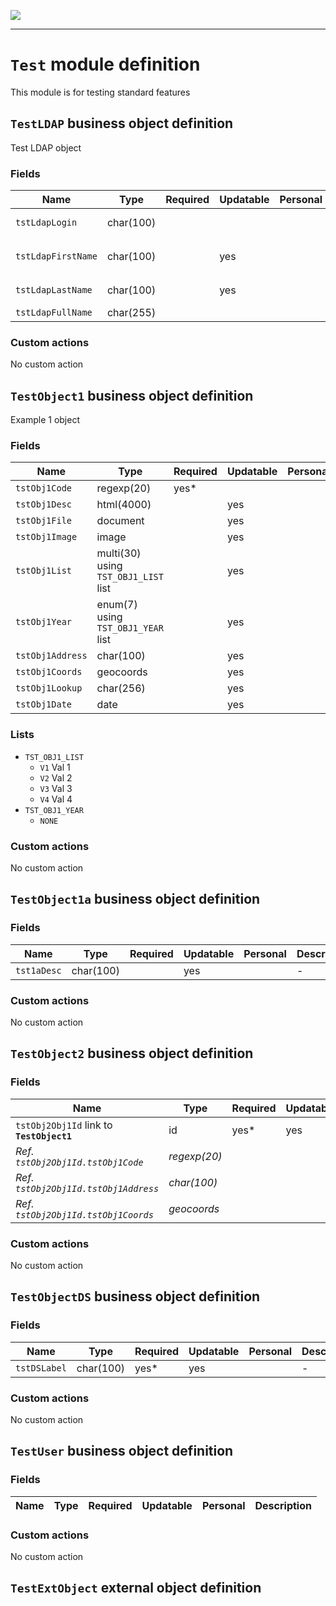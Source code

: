 <!--
 ___ _            _ _    _ _    __
/ __(_)_ __  _ __| (_)__(_) |_ /_/
\__ \ | '  \| '_ \ | / _| |  _/ -_)
|___/_|_|_|_| .__/_|_\__|_|\__\___|
            |_| 
-->
![](https://docs.simplicite.io//logos/logo250.png)
* * *

`Test` module definition
========================

This module is for testing standard features

`TestLDAP` business object definition
-------------------------------------

Test LDAP object

### Fields

| Name                                                         | Type                                     | Required | Updatable | Personal | Description                                                                      | 
| ------------------------------------------------------------ | ---------------------------------------- | -------- | --------- | -------- | -------------------------------------------------------------------------------- |
| `tstLdapLogin`                                               | char(100)                                |          |           |          | LDAP `cn` attribute                                                              |
| `tstLdapFirstName`                                           | char(100)                                |          | yes       |          | LDAP `givenName` attribute                                                       |
| `tstLdapLastName`                                            | char(100)                                |          | yes       |          | LDAP `sn` attribute                                                              |
| `tstLdapFullName`                                            | char(255)                                |          |           |          | Full name                                                                        |

### Custom actions

No custom action

`TestObject1` business object definition
----------------------------------------

Example 1 object

### Fields

| Name                                                         | Type                                     | Required | Updatable | Personal | Description                                                                      | 
| ------------------------------------------------------------ | ---------------------------------------- | -------- | --------- | -------- | -------------------------------------------------------------------------------- |
| `tstObj1Code`                                                | regexp(20)                               | yes*     |           |          | -                                                                                |
| `tstObj1Desc`                                                | html(4000)                               |          | yes       |          | -                                                                                |
| `tstObj1File`                                                | document                                 |          | yes       |          | File                                                                             |
| `tstObj1Image`                                               | image                                    |          | yes       |          | Image                                                                            |
| `tstObj1List`                                                | multi(30) using `TST_OBJ1_LIST` list     |          | yes       |          | List                                                                             |
| `tstObj1Year`                                                | enum(7) using `TST_OBJ1_YEAR` list       |          | yes       |          | Year (dynamic)                                                                   |
| `tstObj1Address`                                             | char(100)                                |          | yes       |          | Address                                                                          |
| `tstObj1Coords`                                              | geocoords                                |          | yes       |          | -                                                                                |
| `tstObj1Lookup`                                              | char(256)                                |          | yes       |          | Lookup                                                                           |
| `tstObj1Date`                                                | date                                     |          | yes       |          | -                                                                                |

### Lists

* `TST_OBJ1_LIST`
    - `V1` Val 1
    - `V2` Val 2
    - `V3` Val 3
    - `V4` Val 4
* `TST_OBJ1_YEAR`
    - `NONE` 

### Custom actions

No custom action

`TestObject1a` business object definition
-----------------------------------------



### Fields

| Name                                                         | Type                                     | Required | Updatable | Personal | Description                                                                      | 
| ------------------------------------------------------------ | ---------------------------------------- | -------- | --------- | -------- | -------------------------------------------------------------------------------- |
| `tst1aDesc`                                                  | char(100)                                |          | yes       |          | -                                                                                |

### Custom actions

No custom action

`TestObject2` business object definition
----------------------------------------



### Fields

| Name                                                         | Type                                     | Required | Updatable | Personal | Description                                                                      | 
| ------------------------------------------------------------ | ---------------------------------------- | -------- | --------- | -------- | -------------------------------------------------------------------------------- |
| `tstObj2Obj1Id` link to **`TestObject1`**                    | id                                       | yes*     | yes       |          | -                                                                                |
| _Ref. `tstObj2Obj1Id.tstObj1Code`_                           | _regexp(20)_                             |          |           |          | -                                                                                |
| _Ref. `tstObj2Obj1Id.tstObj1Address`_                        | _char(100)_                              |          |           |          | _Address_                                                                        |
| _Ref. `tstObj2Obj1Id.tstObj1Coords`_                         | _geocoords_                              |          |           |          | -                                                                                |

### Custom actions

No custom action

`TestObjectDS` business object definition
-----------------------------------------



### Fields

| Name                                                         | Type                                     | Required | Updatable | Personal | Description                                                                      | 
| ------------------------------------------------------------ | ---------------------------------------- | -------- | --------- | -------- | -------------------------------------------------------------------------------- |
| `tstDSLabel`                                                 | char(100)                                | yes*     | yes       |          | -                                                                                |

### Custom actions

No custom action

`TestUser` business object definition
-------------------------------------



### Fields

| Name                                                         | Type                                     | Required | Updatable | Personal | Description                                                                      | 
| ------------------------------------------------------------ | ---------------------------------------- | -------- | --------- | -------- | -------------------------------------------------------------------------------- |

### Custom actions

No custom action

`TestExtObject` external object definition
------------------------------------------




